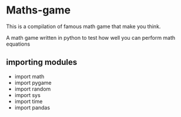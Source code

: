 # Maths-game
<div> This is a compilation of famous math game that make you think.</div>
<p>A math game written in python to test how well you can perform math equations</p>
<h2>importing modules</h2>
<ul>
<li>import math</li>
<li>import pygame </li>
<li>import random </li>
 <li>import sys </li>
 <li>import time </li>
 <li>import pandas </li>
 </ul>


